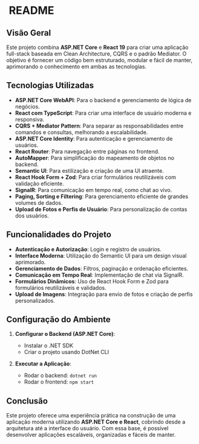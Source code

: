 #  README

## Visão Geral

Este projeto combina **ASP.NET Core** e **React 19** para criar uma aplicação full-stack baseada em Clean Architecture, CQRS e o padrão Mediator. O objetivo é fornecer um código bem estruturado, modular e fácil de manter, aprimorando o conhecimento em ambas as tecnologias.

## Tecnologias Utilizadas

- **ASP.NET Core WebAPI**: Para o backend e gerenciamento de lógica de negócios.
- **React com TypeScript**: Para criar uma interface de usuário moderna e responsiva.
- **CQRS + Mediator Pattern**: Para separar as responsabilidades entre comandos e consultas, melhorando a escalabilidade.
- **ASP.NET Core Identity**: Para autenticação e gerenciamento de usuários.
- **React Router**: Para navegação entre páginas no frontend.
- **AutoMapper**: Para simplificação do mapeamento de objetos no backend.
- **Semantic UI**: Para estilização e criação de uma UI atraente.
- **React Hook Form + Zod**: Para criar formulários reutilizáveis com validação eficiente.
- **SignalR**: Para comunicação em tempo real, como chat ao vivo.
- **Paging, Sorting e Filtering**: Para gerenciamento eficiente de grandes volumes de dados.
- **Upload de Fotos e Perfis de Usuário**: Para personalização de contas dos usuários.

## Funcionalidades do Projeto

- **Autenticação e Autorização**: Login e registro de usuários.
- **Interface Moderna**: Utilização do Semantic UI para um design visual aprimorado.
- **Gerenciamento de Dados**: Filtros, paginação e ordenação eficientes.
- **Comunicação em Tempo Real**: Implementação de chat via SignalR.
- **Formulários Dinâmicos**: Uso de React Hook Form e Zod para formulários reutilizáveis e validados.
- **Upload de Imagens**: Integração para envio de fotos e criação de perfis personalizados.

## Configuração do Ambiente

1. **Configurar o Backend (ASP.NET Core)**:

   - Instalar o .NET SDK
   - Criar o projeto usando DotNet CLI

2. **Executar a Aplicação**:

   - Rodar o backend: `dotnet run`
   - Rodar o frontend: `npm start`

## Conclusão

Este projeto oferece uma experiência prática na construção de uma aplicação moderna utilizando **ASP.NET Core e React**, cobrindo desde a arquitetura até a interface do usuário. Com essa base, é possível desenvolver aplicações escaláveis, organizadas e fáceis de manter.

